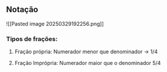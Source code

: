 ## Notação

![[Pasted image 20250329192256.png]]

### Tipos de frações:

1) Fração própria:
	Numerador menor que denominador -> 1/4

2) Fração Imprópria:
	Numerador maior que o denominador 5/4